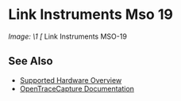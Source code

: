 # Link Instruments Mso 19
**Image: \1*
[*
Link Instruments MSO-19
## See Also
- [Supported Hardware Overview](../supported-hardware.md)
- [OpenTraceCapture Documentation](../../opentracecapture/overview.md)
